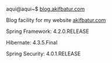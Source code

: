 aqui@aqui~$ <a href="http://blog.akifbatur.com" target="_blank">blog.akifbatur.com</a>

Blog facility for my website <a href="http://www.akifbatur.com" target="_blank">akifbatur.com</a>

Spring Framework: 4.2.0.RELEASE

Hibernate: 4.3.5.Final

Spring Security: 4.0.1.RELEASE
